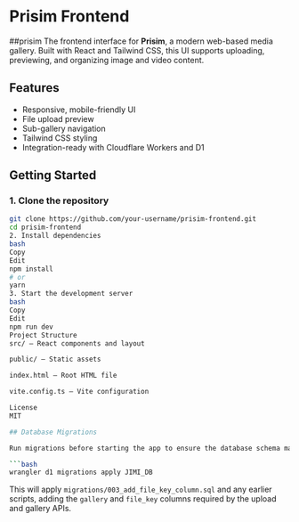 # Prisim Frontend
##prisim
The frontend interface for **Prisim**, a modern web-based media gallery. Built with React and Tailwind CSS, this UI supports uploading, previewing, and organizing image and video content.

## Features ##

- Responsive, mobile-friendly UI
- File upload preview
- Sub-gallery navigation
- Tailwind CSS styling
- Integration-ready with Cloudflare Workers and D1

## Getting Started

### 1. Clone the repository

```bash
git clone https://github.com/your-username/prisim-frontend.git
cd prisim-frontend
2. Install dependencies
bash
Copy
Edit
npm install
# or
yarn
3. Start the development server
bash
Copy
Edit
npm run dev
Project Structure
src/ – React components and layout

public/ – Static assets

index.html – Root HTML file

vite.config.ts – Vite configuration

License
MIT

## Database Migrations

Run migrations before starting the app to ensure the database schema matches the latest API routes.

```bash
wrangler d1 migrations apply JIMI_DB
```

This will apply `migrations/003_add_file_key_column.sql` and any earlier scripts, adding the `gallery` and `file_key` columns required by the upload and gallery APIs.
